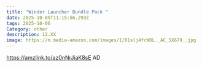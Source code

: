 ```yaml
---
title: "Winder Launcher Bundle Pack "
date: 2025-10-05T11:15:56.293Z
tags: 2025-10-06
Category: other
description: 12.XX
image: https://m.media-amazon.com/images/I/81slj4fcWDL._AC_SX679_.jpg
---
```

https://amzlink.to/az0nNrJiaK8sE AD